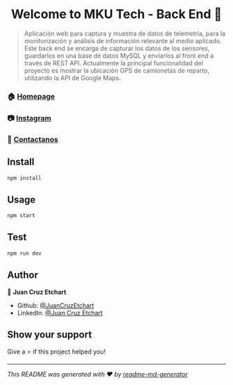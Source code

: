 <h1 align="center">Welcome to MKU Tech - Back End 👋</h1>
<p>
</p>

> Aplicación web para captura y muestra de datos de telemetría, para la monitorización y análisis de información relevante al medio aplicado. 
Este back end se encarga de capturar los datos de los sensores, guardarlos en una base de datos MySQL y enviarlos al front end a través de REST API.
Actualmente la principal funcionalidad del proyecto es mostrar la ubicación GPS de camionetas de reparto, utilizando la API de Google Maps.

### 🏠 [Homepage](https://www.mkutech.com)
### 📷 [Instagram](https://www.instagram.com/mku.tech/)

### 📨 [Contactanos](mailto:contact@mkutech.com)

## Install

```sh
npm install
```

## Usage

```sh
npm start
```

## Test

```sh
npm run dev
```

## Author

👤 **Juan Cruz Etchart**

* Github: [@JuanCruzEtchart](https://github.com/JuanCruzEtchart)
* LinkedIn: [@Juan Cruz Etchart](https://www.linkedin.com/in/juan-cruz-etchart/)

## Show your support

Give a ⭐️ if this project helped you!

***
_This README was generated with ❤️ by [readme-md-generator](https://github.com/kefranabg/readme-md-generator)_
